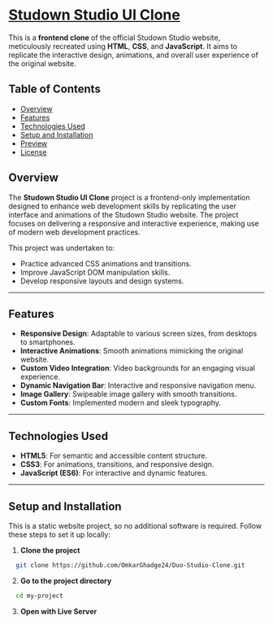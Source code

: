 # [Studown Studio UI Clone](https://your-live-site-link-here)

This is a **frontend clone** of the official Studown Studio website, meticulously recreated using **HTML**, **CSS**, and **JavaScript**. It aims to replicate the interactive design, animations, and overall user experience of the original website.

## Table of Contents

- [Overview](#overview)
- [Features](#features)
- [Technologies Used](#technologies-used)
- [Setup and Installation](#setup-and-installation)
- [Preview](#preview)
- [License](#license)

## Overview

The **Studown Studio UI Clone** project is a frontend-only implementation designed to enhance web development skills by replicating the user interface and animations of the Studown Studio website. The project focuses on delivering a responsive and interactive experience, making use of modern web development practices.

This project was undertaken to:
- Practice advanced CSS animations and transitions.
- Improve JavaScript DOM manipulation skills.
- Develop responsive layouts and design systems.

---

## Features

- **Responsive Design**: Adaptable to various screen sizes, from desktops to smartphones.
- **Interactive Animations**: Smooth animations mimicking the original website.
- **Custom Video Integration**: Video backgrounds for an engaging visual experience.
- **Dynamic Navigation Bar**: Interactive and responsive navigation menu.
- **Image Gallery**: Swipeable image gallery with smooth transitions.
- **Custom Fonts**: Implemented modern and sleek typography.

---

## Technologies Used

- **HTML5**: For semantic and accessible content structure.
- **CSS3**: For animations, transitions, and responsive design.
- **JavaScript (ES6)**: For interactive and dynamic features.

---

## Setup and Installation

This is a static website project, so no additional software is required. Follow these steps to set it up locally:

1. **Clone the project**

  ```bash
    git clone https://github.com/OmkarGhadge24/Duo-Studio-Clone.git
  ```

2. **Go to the project directory**

  ```bash
    cd my-project
  ```

3. **Open with Live Server**